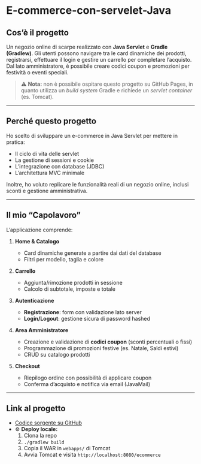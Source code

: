 # E-commerce-con-servelet-Java

## Cos’è il progetto
Un negozio online di scarpe realizzato con **Java Servlet** e **Gradle (Gradlew)**. Gli utenti possono navigare tra le card dinamiche dei prodotti, registrarsi, effettuare il login e gestire un carrello per completare l’acquisto. Dal lato amministratore, è possibile creare codici coupon e promozioni per festività o eventi speciali.

> ⚠️ **Nota:** non è possibile ospitare questo progetto su GitHub Pages, in quanto utilizza un _build system_ Gradle e richiede un _servlet container_ (es. Tomcat).

---

## Perché questo progetto
Ho scelto di sviluppare un e-commerce in Java Servlet per mettere in pratica:
- Il ciclo di vita delle servlet  
- La gestione di sessioni e cookie  
- L’integrazione con database (JDBC)  
- L’architettura MVC minimale  

Inoltre, ho voluto replicare le funzionalità reali di un negozio online, inclusi sconti e gestione amministrativa.

---

## Il mio “Capolavoro”
L’applicazione comprende:

1. **Home & Catalogo**  
   - Card dinamiche generate a partire dai dati del database  
   - Filtri per modello, taglia e colore  

2. **Carrello**  
   - Aggiunta/rimozione prodotti in sessione  
   - Calcolo di subtotale, imposte e totale  

3. **Autenticazione**  
   - **Registrazione**: form con validazione lato server  
   - **Login/Logout**: gestione sicura di password hashed  

4. **Area Amministratore**  
   - Creazione e validazione di **codici coupon** (sconti percentuali o fissi)  
   - Programmazione di promozioni festive (es. Natale, Saldi estivi)  
   - CRUD su catalogo prodotti  

5. **Checkout**  
   - Riepilogo ordine con possibilità di applicare coupon  
   - Conferma d’acquisto e notifica via email (JavaMail)  

---

## Link al progetto

- [Codice sorgente su GitHub](https://github.com/Antoninova/ECommerce-Servlets)  
- ⚙️ **Deploy locale:**  
  1. Clona la repo  
  2. `./gradlew build`  
  3. Copia il WAR in `webapps/` di Tomcat  
  4. Avvia Tomcat e visita `http://localhost:8080/ecommerce`  
